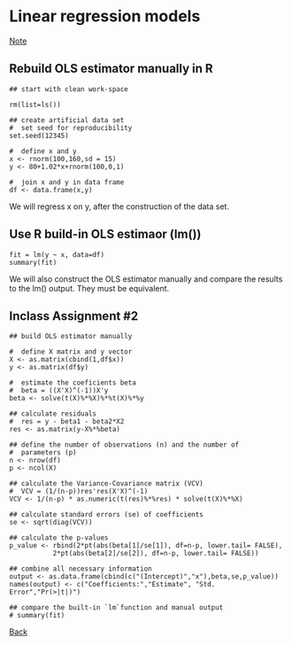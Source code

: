 # Linear regression models




[Note](https://app.box.com/s/96byijr3tg236us0m1j2j1j5bi1rhsn0)


## Rebuild OLS estimator manually in R

```{r}
## start with clean work-space

rm(list=ls())
 
## create artificial data set
#  set seed for reproducibility
set.seed(12345)
 
#  define x and y
x <- rnorm(100,160,sd = 15)
y <- 80+1.02*x+rnorm(100,0,1)
 
#  join x and y in data frame
df <- data.frame(x,y)
```
We will regress x on y, after the construction of the data set.


## Use R build-in OLS estimaor (lm())
```{r,eval=FALSE}
fit = lm(y ~ x, data=df)
summary(fit)
```

We will also construct the OLS estimator manually and compare the results to the lm() output.
They must be  equivalent.

## Inclass Assignment #2
```{r, eval=FALSE}
## build OLS estimator manually
 
#  define X matrix and y vector
X <- as.matrix(cbind(1,df$x))
y <- as.matrix(df$y)
 
#  estimate the coeficients beta
#  beta = ((X'X)^(-1))X'y
beta <- solve(t(X)%*%X)%*%t(X)%*%y
 
## calculate residuals
#  res = y - beta1 - beta2*X2
res <- as.matrix(y-X%*%beta)
 
## define the number of observations (n) and the number of
#  parameters (p)
n <- nrow(df)
p <- ncol(X)
 
## calculate the Variance-Covariance matrix (VCV)
#  VCV = (1/(n-p))res'res(X'X)^(-1)
VCV <- 1/(n-p) * as.numeric(t(res)%*%res) * solve(t(X)%*%X)
 
## calculate standard errors (se) of coefficients
se <- sqrt(diag(VCV))
 
## calculate the p-values
p_value <- rbind(2*pt(abs(beta[1]/se[1]), df=n-p, lower.tail= FALSE),
           2*pt(abs(beta[2]/se[2]), df=n-p, lower.tail= FALSE))
 
## combine all necessary information
output <- as.data.frame(cbind(c("(Intercept)","x"),beta,se,p_value))
names(output) <- c("Coefficients:","Estimate", "Std. Error","Pr(>|t|)")
 
## compare the built-in `lm`function and manual output
# summary(fit)  
```


[Back](https://github.com/younghhk/STAT_COMP/)

